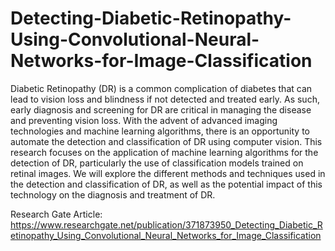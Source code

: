 # Detecting-Diabetic-Retinopathy-Using-Convolutional-Neural-Networks-for-Image-Classification
Diabetic Retinopathy (DR) is a common complication of diabetes that can lead to vision loss and blindness if not detected and treated early. As such, early diagnosis and screening for DR are critical in managing the disease and preventing vision loss. With the advent of advanced imaging technologies and machine learning algorithms, there is an opportunity to automate the detection and classification of DR using computer vision. This research focuses on the application of machine learning algorithms for the detection of DR, particularly the use of classification models trained on retinal images. We will explore the different methods and techniques used in the detection and classification of DR, as well as the potential impact of this technology on the diagnosis and treatment of DR.

Research  Gate Article: https://www.researchgate.net/publication/371873950_Detecting_Diabetic_Retinopathy_Using_Convolutional_Neural_Networks_for_Image_Classification
